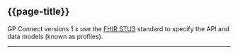 ## {{page-title}}

GP Connect versions 1.x use the [FHIR STU3](http://hl7.org/fhir/STU3/) standard to specify the API and data models (known as profiles).

---